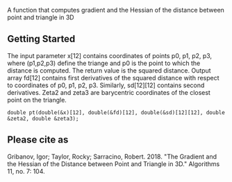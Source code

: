A function that computes gradient and the Hessian of the distance between point and triangle in 3D

## Getting Started

The input parameter x[12] contains coordinates of points p0, p1, p2, p3, where (p1,p2,p3) define the triange and p0 is the point to which the distance is computed.
The return value is the squared distance.
Output array fd[12] contains first derivatives of the squared distance with respect to coordinates of p0, p1, p2, p3.
Similarly, sd[12][12] contains second derivatives.
Zeta2 and zeta3 are barycentric coordinates of the closest point on the triangle.

```
double pt(double(&x)[12], double(&fd)[12], double(&sd)[12][12], double &zeta2, double &zeta3);
```


## Please cite as

Gribanov, Igor; Taylor, Rocky; Sarracino, Robert. 2018. "The Gradient and the Hessian of the Distance between Point and Triangle in 3D." Algorithms 11, no. 7: 104.




